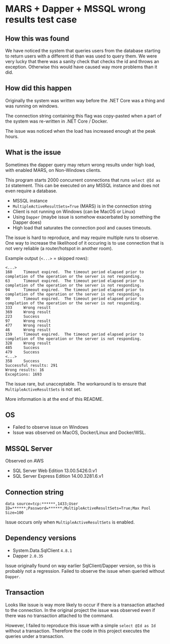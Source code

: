 # MARS + Dapper + MSSQL wrong results test case

## How this was found

We have noticed the system that queries users from the database
starting to return users with a different id than was used to query them.
We were very lucky that there was a sanity check that checks the id and throws
an exception. Otherwise this would have caused way more problems than it did.

## How did this happen

Originally the system was written way before the .NET Core was a thing and
was running on windows.

The connection string containing this flag was copy-pasted when a part of the
system was re-written in .NET Core / Docker.

The issue was noticed when the load has increased enough at the peak hours.

## What is the issue

Sometimes the dapper query may return wrong results under high load, 
with enabled MARS, on Non-Windows clients.

This program starts 2000 concurrent connections that runs `select @Id as Id`
statement. This can be executed on any MSSQL instance and does not even require
a database.

- MSSQL instance
- `MultipleActiveResultSets=True` (MARS) is in the connection string
- Client is not running on Windows (can be MacOS or Linux)
- Using `Dapper` (maybe issue is somehow exacerbated by something the Dapper does)
- High load that saturates the connection pool and causes timeouts.

The issue is hard to reproduce, and may require multiple runs
to observe. One way to increase the likelihood of it occuring is to use
connection that is not very reliable (a router/hotspot in another room).

Example output (`<...>` = skipped rows):

```
<...>
160     Timeout expired.  The timeout period elapsed prior to completion of the operation or the server is not responding.
63      Timeout expired.  The timeout period elapsed prior to completion of the operation or the server is not responding.
94      Timeout expired.  The timeout period elapsed prior to completion of the operation or the server is not responding.
90      Timeout expired.  The timeout period elapsed prior to completion of the operation or the server is not responding.
333     Wrong result
369     Wrong result
223     Success
97      Wrong result
477     Wrong result
46      Wrong result
159     Timeout expired.  The timeout period elapsed prior to completion of the operation or the server is not responding.
328     Wrong result
485     Success
479     Success
<...>
358     Success
Successful results: 291
Wrong results: 16
Exceptions: 1693
```

The issue rare, but unacceptable. The workaround is to ensure that
`MultipleActiveResultSets` is not set.

More information is at the end of this README.

## OS

- Failed to observe issue on Windows
- Issue was observed on MacOS, Docker/Linux and Docker/WSL.

## MSSQL Server

Observed on AWS

- SQL Server Web Edition 13.00.5426.0.v1
- SQL Server Express Edition 14.00.3281.6.v1

## Connection string

```text
data source=tcp:******,1433;User ID=******;Password=******;MultipleActiveResultSets=True;Max Pool Size=100
```

Issue occurs only when `MultipleActiveResultSets` is enabled.

## Dependency versions

- System.Data.SqlClient `4.8.1`
- Dapper `2.0.35`

Issue originally found on way earlier SqlClient/Dapper version,
so this is probably not a regression.
Failed to observe the issue when queried without `Dapper`.

## Transaction

Looks like issue is way more likely to occur if there is a
transaction attached to the connection. In the original project
the issue was observed even if there was no transaction
attached to the command.

However, I failed to reproduce this issue with a simple `select @Id as Id`
without a transaction. Therefore the code in this project executes the 
queries under a transaction.